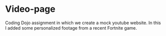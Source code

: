 # Video-page
Coding Dojo assignment in which we create a mock youtube website. In this I added some personalized footage from a recent Fortnite game. 

